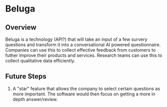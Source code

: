 # Beluga

## Overview

Beluga is a technology (API?) that will take an input of a few survery questions and transform it into a conversational AI powered questionnaire. Companies can use this to collect effective feedback from customers to futher improve their products and services. Research teams can use this to collect qualitative data efficiently.

## Future Steps

1. A "star" feature that allows the company to select certain questions as more important. The software would then focus on getting a more in depth answer/review.
